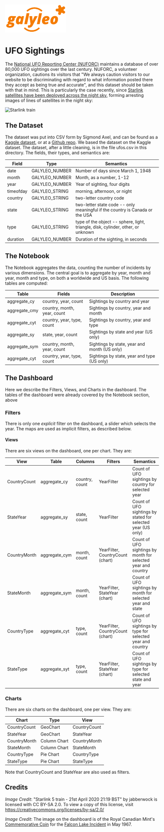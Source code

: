 <img src= ../../galyleo-logo.png width=200>

# UFO Sightings
The [National UFO Reporting Center (NUFORC)](http://www.nuforc.org/) maintains a database of over 80,000 UFO sightings over the last century.  NUFORC, a volunteer organization, cautions its visitors that "We always caution visitors to our website to be discriminating with regard to what information posted there they accept as being true and accurate", and this dataset should be taken with that in mind.  This is particularly the case recently, since [Starlink satellites have been deployed across the night sky](https://en.wikipedia.org/wiki/Starlink), forming arresting images of lines of satellites in the night sky:

![Starlink train](images/starlink_train.jpg)

## The Dataset

The dataset was put into CSV form by Sigmond Axel, and can be found as a [Kaggle dataset](https://www.kaggle.com/NUFORC/ufo-sightings), or at a [Github repo](https://github.com/planetsig/ufo-reports).  We based the dataset on the Kaggle dataset.  The dataset, after a little cleaning, is in the file ufos.csv in this directory.  The 
fields, their types, and semantics are:

| Field     | Type           | Semantics                                                                        |
|-----------|----------------|----------------------------------------------------------------------------------|
| date      | GALYLEO_NUMBER | Number of days since March 1, 1948                                               |
| month     | GALYLEO_NUMBER | Month, as a number, 1-12                                                         |
| year      | GALYLEO_NUMBER | Year of sighting, four digits                                                    |
| timeofday | GALYLEO_STRING | morning, afternoon, or night                                                     |
| country   | GALYLEO_STRING | two-letter country code                                                          |
| state     | GALYLEO_STRING | two-letter state code  -- only meaningful if the country is Canada or the USA    |
| type      | GALYLEO_STRING | type of the object -- sphere, light, triangle, disk, cylinder, other, or unknown |
| duration  | GALYLEO_NUMBER | Duration of the sighting, in seconds                                             |

## The Notebook
The Notebook  aggregates the data, counting the number of incidents by various dimensions.  The central goal is to aggregate by year, month and year, month and type, on both a worldwide and US basis.  The following tables are computed:

| Table | Fields | Description |
|-------|--------|-------------|
| aggregate_cy| country, year, count | Sightings by country and year |
| aggregate_cmy| country, month, year, count | Sightings by country, year and month |
| aggregate_cyt| country, year, type, count | Sightings by country, year and type |
| aggregate_sy| state, year, count | Sightings by state and year  (US only)|
| aggregate_sym| country, month, year, count | Sightings by state, year and month  (US only) |
| aggregate_cyt| country, year, type, count | Sightings by state, year and type  (US only) |

## The Dashboard

Here we describe the Filters, Views, and Charts in the dashboard.  The tables of the dashboard were already covered by the Notebook section, above

### Filters

There is only one _explicit_ filter on the dashboard, a slider which selects the year.  The maps are used as implicit filters, as described below.

#### Views

There are six views on the dashboard, one per chart.  They are:

| View | Table | Columns | Filters | Semantics |
|------|-------|---------|---------|-----------|
| CountryCount | aggregate_cy | country, count | YearFilter | Count of UFO sightings by country for selected year |
| StateYear | aggregate_sy | state, count | YearFilter | Count of UFO sightings by stated for selected year (US only) |
| CountryMonth | aggregate_cym | month, count | YearFilter, CountryCount (chart) | Count of UFO sightings by month for selected year and country |
| StateMonth | aggregate_sym | month, count | YearFilter, StateYear (chart) | Count of UFO sightings by month for selected year and state |
| CountryType | aggregate_cyt | type, count | YearFilter, CountryCount (chart) | Count of UFO sightings by type for selected year and country |
| StateType | aggregate_syt | type, count | YearFilter, StateYear (chart) | Count of UFO sightings by type for selected state and year |

### Charts

There are six charts on the dashboard, one per view.  They are:

| Chart | Type | View |
|-------|------|------|
| CountryCount | GeoChart | CountryCount |
| StateYear | GeoChart | StateYear |
| CountryMonth | Column Chart | CountryMonth |
| StateMonth | Column Chart | StateMonth |
| CountryType | Pie Chart | CountryType |
| StateType | Pie Chart | StateType |

Note that CountryCount and StateYear are also used as filters.

## Credits

*Image Credit*: "Starlink 5 train - 21st April 2020 21:19 BST" by jabberwock is licensed with CC BY-SA 2.0. To view a copy of this license, visit https://creativecommons.org/licenses/by-sa/2.0/

*Image Credit*: The image on the dashboard is of the Royal Canadian Mint's [Commemorative Coin](https://www.mint.ca/store/coins/1-oz.-pure-silver-glow-in-the-dark-coin---canadas-unexplained-phenomena-the-falcon-lake-incident---mintage-4000-2018-prod3160015) for the [Falcon Lake Incident](https://www.cbc.ca/news/canada/manitoba/falcon-lake-incident-book-anniversary-1.4121639) in May 1967.